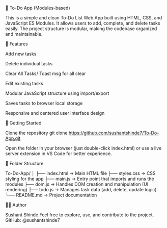 📝 To-Do App (Modules-based)

This is a simple and clean To-Do List Web App built using HTML, CSS, and JavaScript ES Modules. It allows users to add, complete, and delete tasks easily. The project structure is modular, making the codebase organized and maintainable.

📌 Features

Add new tasks

Delete individual tasks

Clear All Tasks/ Toast msg for all clear

Edit existing tasks

Modular JavaScript structure using import/export

Saves tasks to browser local storage

Responsive and centered user interface design

🚀 Getting Started

Clone the repository
git clone https://github.com/sushantshinde7/To-Do-App.git

Open the folder in your browser (just double-click index.html)
or use a live server extension in VS Code for better experience.

📁 Folder Structure

To-Do-App/
│
├── index.html → Main HTML file
├── styles.css → CSS styling for the app
├── main.js → Entry point that imports and runs the modules
├── dom.js → Handles DOM creation and manipulation (UI rendering)
├── todo.js → Manages task data (add, delete, update logic)
└── README.md → Project documentation

🙋‍♂️ Author

Sushant Shinde
Feel free to explore, use, and contribute to the project.
GitHub: @sushantshinde7